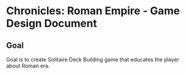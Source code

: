 # Chronicles: Roman Empire - Game Design Document

## Goal
Goal is to create Solitaire Deck Building game that educates the player about Roman era.

